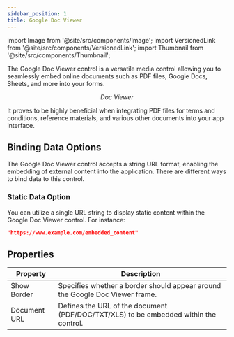 ```yaml
---
sidebar_position: 1
title: Google Doc Viewer 
---
```


import Image from '@site/src/components/Image';
import VersionedLink from '@site/src/components/VersionedLink';
import Thumbnail from '@site/src/components/Thumbnail';

The Google Doc Viewer control is a versatile media control allowing you to seamlessly embed online documents such as PDF files, Google Docs, Sheets, and more into your forms.

<figure>
  <Thumbnail src="/img/reference/controls/doc-viewer/preview.jpeg" alt="Doc Viewer" />
  <figcaption align="center"><i>Doc Viewer</i></figcaption>
</figure>

It proves to be highly beneficial when integrating PDF files for terms and conditions, reference materials, and various other documents into your app interface.

## Binding Data Options

The Google Doc Viewer control accepts a string URL format, enabling the embedding of external content into the application. There are different ways to bind data to this control.

### Static Data Option

You can utilize a single URL string to display static content within the Google Doc Viewer control. For instance:

```json
"https://www.example.com/embedded_content"
```

## Properties


| Property      | Description                                                                               |
|---------------|-------------------------------------------------------------------------------------------|
| Show Border   | Specifies whether a border should appear around the Google Doc Viewer frame.              |
| Document URL  | Defines the URL of the document (PDF/DOC/TXT/XLS) to be embedded within the control.     |
